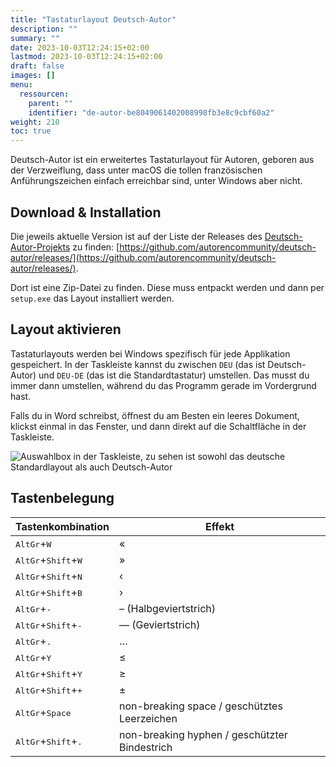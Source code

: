 ```yaml
---
title: "Tastaturlayout Deutsch-Autor"
description: ""
summary: ""
date: 2023-10-03T12:24:15+02:00
lastmod: 2023-10-03T12:24:15+02:00
draft: false
images: []
menu:
  ressourcen:
    parent: ""
    identifier: "de-autor-be8049061402008998fb3e8c9cbf60a2"
weight: 210
toc: true
---
```


Deutsch-Autor ist ein erweitertes Tastaturlayout für Autoren, geboren aus der Verzweiflung, dass unter macOS
die tollen französischen Anführungszeichen einfach erreichbar sind, unter Windows aber nicht.

## Download & Installation

Die jeweils aktuelle Version ist auf der Liste der Releases des [Deutsch-Autor-Projekts](https://github.com/autorencommunity/deutsch-autor) zu finden:
[https://github.com/autorencommunity/deutsch-autor/releases/](https://github.com/autorencommunity/deutsch-autor/releases/).

Dort ist eine Zip-Datei zu finden. Diese muss entpackt werden und dann per `setup.exe` das Layout installiert werden.

## Layout aktivieren

Tastaturlayouts werden bei Windows spezifisch für jede Applikation gespeichert. In der Taskleiste kannst du zwischen `DEU` (das ist Deutsch-Autor) und `DEU-DE` (das ist die Standardtastatur)
umstellen. Das musst du immer dann umstellen, während du das Programm gerade im Vordergrund hast.

Falls du in Word schreibst, öffnest du am Besten ein leeres Dokument, klickst einmal in das Fenster, und dann direkt auf die Schaltfläche in der Taskleiste.

![Auswahlbox in der Taskleiste, zu sehen ist sowohl das deutsche Standardlayout als auch Deutsch-Autor](deutsch-autor-auswahl.png)

## Tastenbelegung

| Tastenkombination | Effekt |
| ----------- | ----------- |
| <kbd>AltGr</kbd>+<kbd>W</kbd> | « |
| <kbd>AltGr</kbd>+<kbd>Shift</kbd>+<kbd>W</kbd> | » |
| <kbd>AltGr</kbd>+<kbd>Shift</kbd>+<kbd>N</kbd> | ‹ |
| <kbd>AltGr</kbd>+<kbd>Shift</kbd>+<kbd>B</kbd> | › |
| <kbd>AltGr</kbd>+<kbd>-</kbd> | – (Halbgeviertstrich) |
| <kbd>AltGr</kbd>+<kbd>Shift</kbd>+<kbd>-</kbd> | — (Geviertstrich) |
| <kbd>AltGr</kbd>+<kbd>.</kbd> | … |
| <kbd>AltGr</kbd>+<kbd>Y</kbd>| ≤ |
| <kbd>AltGr</kbd>+<kbd>Shift</kbd>+<kbd>Y</kbd>| ≥ |
| <kbd>AltGr</kbd>+<kbd>Shift</kbd>+<kbd>+</kbd>| ± |
| <kbd>AltGr</kbd>+<kbd>Space</kbd> | non-breaking space / geschütztes Leerzeichen |
| <kbd>AltGr</kbd>+<kbd>Shift</kbd>+<kbd>.</kbd>| non-breaking hyphen / geschützter Bindestrich |
